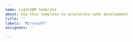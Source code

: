 ```yaml
---
name: LightGBM template
about: Use this template to accelerate code development
title: ''
labels: 'Mircosoft'
assignees: ''

---
```



